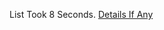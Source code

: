 List Took 8 Seconds.
[Details If Any](https://github.com/deathbybandaid/piholeparser/blob/master/RecentRunLogs/parsingscripts/AdguardSocialMediaFilter.md)

